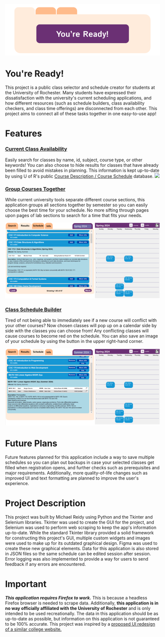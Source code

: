 ![](assets/header.png)
# You're Ready!

This project is a public class selector and schedule creator for students at the University of Rochester. Many students have expressed their dissatisfaction with the university's current scheduling applications, and how different resources (such as schedule builders, class availability checkers, and class time offerings) 
are disconnected from each other. This project aims to connect all of these tasks together in one easy-to-use app!

# Features

### <ins> Current Class Availability </ins>

Easily search for classes by name, id, subject, course type, or other keywords! You can also choose to hide results for classes that have already been filled
to avoid mistakes in planning. This information is kept up-to-date by using U of R's public [Course Description / Course Schedule](https://cdcs.ur.rochester.edu/) 
database. 
![](assets/search.PNG)

### <ins> Group Courses Together </ins>

While current university tools separate different course sections, this application groups all sections together by semester so you can easily choose the best time 
for your schedule. No more sifting through pages upon pages of lab sections to search for a time that fits your needs. 

![](assets/sch.PNG)

### <ins> Class Schedule Builder </ins>

Tired of not being able to immediately see if a new course will conflict with your other courses? Now chosen classes will pop up on a calendar side by side with the 
classes you can choose from! Any conflicting classes will cause courses to become red on the schedule. You can also save an image of your schedule by using the button in the upper right-hand corner. 

![](assets/sch2.PNG)

# Future Plans

Future features planned for this application include a way to save multiple schedules so you can plan out backups in case your selected classes get filled when 
registration opens, and further checks such as prerequisites and major requirements. Additionally, more quality-of-life changes such as improved UI and text
formatting are planned to improve the user's experience. 


# Project Description

This project was built by Michael Reidy using Python and the Tkinter and Selenium libraries. Tkinter was used to create the GUI for the project, and Selenium was used
to perform web scraping to keep the app's information up-to-date. While the standard Tkinter library provided a solid framework for constructing this project's GUI,
multiple custom widgets and images were used to make up for its outdated graphical design. Figma was used to create these new graphical elements. Data for this application is also stored in JSON files so the same schedule can be edited session after session. Error logging was also implemented to provide a way for users to send feedback if any errors are encountered. 

# Important

_**This application requires Firefox to work.**_ This is because a headless Firefox browser is needed to scrape data. Additionally, **this application is in no way 
officially affiliated with the University of Rochester** and is only intended to be used recreationally. The data in this application should be as
up-to-date as possible, but information on this application is not guaranteed to be 100% accurate. This project was inspired by a [proposed UI redesign of a 
similar college website.](https://medium.com/joinforge/course-registration-made-simple-lous-list-ux-redesign-646bf15975d6)
